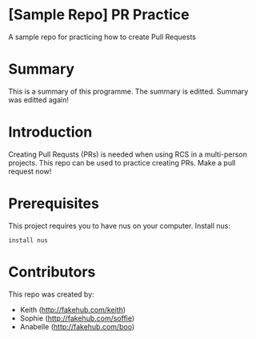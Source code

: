 # [Sample Repo] PR Practice
A sample repo for practicing how to create Pull Requests

# Summary
This is a summary of this programme. The summary is editted. Summary was editted again!

# Introduction
Creating Pull Requsts (PRs) is needed when using RCS in a multi-person projects. This repo can be used to practice creating PRs. Make a pull request now!

# Prerequisites
This project requires you to have nus on your computer. 
Install nus:

```
install nus
```
# Contributors
This repo was created by:
* Keith (http://fakehub.com/keith)
* Sophie (http://fakehub.com/soffie)
* Anabelle (http://fakehub.com/boo)
